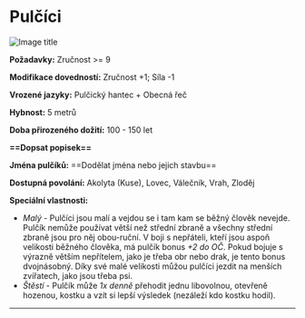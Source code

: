 # Pulčíci

![Image title](/assets/races/Halfling.jpeg)

**Požadavky:** Zručnost >= 9

**Modifikace dovedností:** Zručnost +1; Síla -1

**Vrozené jazyky:** Pulčický hantec + Obecná řeč

**Hybnost:** 5 metrů 

**Doba přirozeného dožití:** 100 - 150 let

**==Dopsat popisek==**

**Jména pulčíků:** ==Dodělat jména nebo jejich stavbu==

**Dostupná povolání:** Akolyta (Kuse), Lovec, Válečník, Vrah, Zloděj

**Speciální vlastnosti:**

- *Malý* - Pulčíci jsou malí a vejdou se i tam kam se běžný člověk nevejde. Pulčík nemůže používat větší než střední zbraně a všechny střední zbraně jsou pro něj obou-ruční. V boji s nepřáteli, kteří jsou aspoň velikosti běžného člověka, má pulčík bonus *+2 do OČ*. Pokud bojuje s výrazně větším nepřítelem, jako je třeba obr nebo drak, je tento bonus dvojnásobný. Díky své malé velikosti můžou pulčíci jezdit na menších zvířatech, jako jsou třeba psi.
- *Štěstí* - Pulčík může *1x denně* přehodit jednu libovolnou, otevřeně hozenou, kostku a vzít si lepší výsledek (nezáleží kdo kostku hodil).

---

